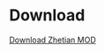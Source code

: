 <html>
  <head>
    <title>Zhetian MOD</title>
  </head>
  <body>
    <h1>Download</h1>
    <a href="https://github.com/pages-themes/tactile/zipball/master" id="download-zip" class="button">
      <span>Download Zhetian MOD</span>
    </a>
  </body>
</html>
